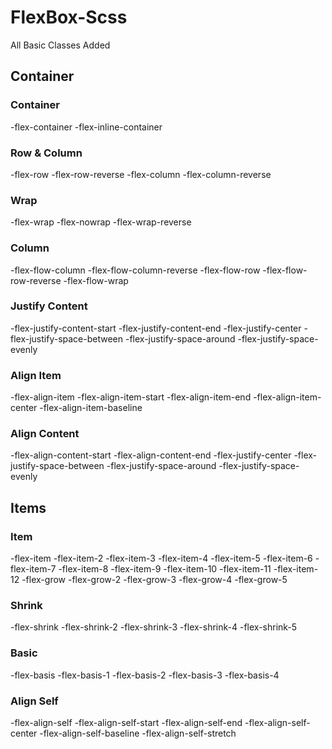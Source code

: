 # FlexBox-Scss
All Basic Classes Added 

## Container
### Container
-flex-container 
-flex-inline-container 

### Row & Column
-flex-row 
-flex-row-reverse 
-flex-column 
-flex-column-reverse 

### Wrap
-flex-wrap 
-flex-nowrap 
-flex-wrap-reverse 

### Column
-flex-flow-column 
-flex-flow-column-reverse 
-flex-flow-row 
-flex-flow-row-reverse 
-flex-flow-wrap 

### Justify Content
-flex-justify-content-start 
-flex-justify-content-end 
-flex-justify-center 
-flex-justify-space-between 
-flex-justify-space-around 
-flex-justify-space-evenly 

### Align Item
-flex-align-item 
-flex-align-item-start 
-flex-align-item-end 
-flex-align-item-center 
-flex-align-item-baseline 

### Align Content
-flex-align-content-start 
-flex-align-content-end 
-flex-justify-center 
-flex-justify-space-between 
-flex-justify-space-around 
-flex-justify-space-evenly 

## Items
### Item
-flex-item 
-flex-item-2 
-flex-item-3 
-flex-item-4 
-flex-item-5 
-flex-item-6 
-flex-item-7 
-flex-item-8 
-flex-item-9 
-flex-item-10 
-flex-item-11 
-flex-item-12 
-flex-grow 
-flex-grow-2 
-flex-grow-3 
-flex-grow-4 
-flex-grow-5 

### Shrink
-flex-shrink 
-flex-shrink-2 
-flex-shrink-3 
-flex-shrink-4 
-flex-shrink-5 

### Basic
-flex-basis 
-flex-basis-1 
-flex-basis-2 
-flex-basis-3 
-flex-basis-4 

### Align Self
-flex-align-self 
-flex-align-self-start 
-flex-align-self-end 
-flex-align-self-center 
-flex-align-self-baseline 
-flex-align-self-stretch 
